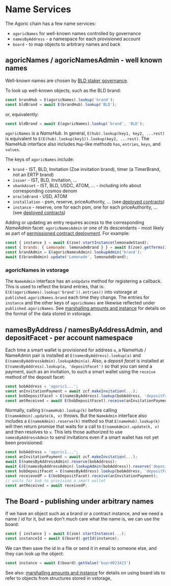 # Name Services

The Agoric chain has a few name services:
 - `agoricNames` for well-known names controlled by governance
 - `namesByAddress` - a namespace for each provisioned account
 - `board` - to map objects to arbitrary names and back

## agoricNames / agoricNamesAdmin - well known names

Well-known names are chosen by [BLD staker governance](https://community.agoric.com/t/about-the-governance-category/15).

To look up well-known objects, such as the BLD brand:

```js
const brandHub = E(agoricNames).lookup('brand');
const bldBrand = await E(brandHub).lookup('BLD');
```

or, equivalently:

```js
const bldBrand = await E(agoricNames).lookup('brand', 'BLD');
```

`agoricNames` is a _NameHub_. In general, `E(hub).lookup(key1, key2, ...rest)` is equivalent
to `E(E(hub).lookup(key1)).lookup(key2, ...rest)`. The NameHub interface also includes `Map`-like
methods `has`, `entries`, `keys`, and `values`.

The keys of `agoricNames` include:
 - `brand` - IST, BLD, Invitation (Zoe invitation brand), timer (a TimerBrand, not an ERTP brand)
 - `issuer` - IST, BLD, Invitation, ...
 - `vbankAsset` - IST, BLD, USDC, ATOM, ... - including info about corresponding cosmos denom
 - `oracleBrand` - USD, ATOM
 - `installation` - psm, reserve, priceAuthority, ... (see [deployed contracts](../zoe/actual-contracts/))
 - `instance` - reserve, one for each psm, one for each priceAuthority, ... (see [deployed contracts](../zoe/actual-contracts/))

Adding or updating an entry requires access to the corresponding _NameAdmin_ facet: `agoricNamesAdmin` or
one of its descendants - most likely as part of [permissioned contract deployment](../coreeval/). For example:

```js
const { instance } = await E(zoe).startInstance(lemonadeStand);
const { brands: { Lemonade: lemonadeBrand } } = await E(zoe).getTerms(instance);
const brandAdmin = E(agoricNamesAdmin).lookupAdmin('brand');
await E(brandAdmin).update('Lemonade', lemonadeBrand);
```

### agoricNames in vstorage

The `NameAdmin` interface has an `onUpdate` method for registering a callback.
This is used to reflect the brand entries, that is: `E(E(agoricNames).lookup('brand')).entries()`
into vstorage at `published.agoricNames.brand` each time they change.
The entries for `instance` and the other keys of `agoricNames` are likewise reflected under `published.agoricNames`.
See [marshalling amounts and instance](../getting-started/contract-rpc.md#marshalling-amounts-and-instances)
for details on the format of the data stored in vstorage.


## namesByAddress / namesByAddressAdmin, and depositFacet - per account namespace

Each time a smart wallet is provisioned for address `a`, a NameHub / NameAdmin pair is
installed at `E(namesByAddress).lookup(a)` and `E(namesByAddressAdmin).lookupAdmin(a)`.
Also, a _deposit facet_ is installed at `E(namesByAddress).lookup(a, 'depositFacet')` so
that you can send a payment, such as an invitation, to such a smart wallet using
the `receive` method of the deposit facet:

```js
const bobAddress = 'agoric1...';
const anInvitationPayment = await zcf.makeInvitation(...);
const bobDepositFacet = E(namesByAddress).lookup(bobAddress, 'depositFacet');
const amtReceived = await E(bobDepositFacet).receive(anInvitationPayment);
```

Normally, calling `E(nameHub).lookup(k)` before calling `E(nameAdmin).update(k, v)` throws.
But the `NameAdmin` interface also includes a `E(nameAdmin).reserve(k)` method so that
`E(nameHub).lookup(k)` will then return promise that waits for a call to `E(nameAdmin).update(k, v)`
and then resolves to `v`. This lets those authorized to use `namesByAddressAdmin`
to send invitations even if a smart wallet has not yet been provisioned:

```js
const bobAddress = 'agoric1...';
const anInvitationPayment = await zcf.makeInvitation(...);
await E(namesByAddressAdmin).reserve(bobAddress);
await E(E(namesByAddressAdmin).lookupAdmin(bobAddress)).reserve('depositFacet');
const bobDepositFacet = E(namesByAddress).lookup(bobAddress, 'depositFacet');
const receievedP = E(bobDepositFacet).receive(anInvitationPayment);
// waits for bob to provision a smart wallet
const amtReceived = await receivedP;
```

## The Board - publishing under arbitrary names

If we have an object such as a brand or a contract instance, and we need a name / id for it,
but we don't much care what the name is, we can use the board:

```js
const { instance } = await E(zoe).startInstance(...);
const instanceId = await E(board).getId(instance);
```

We can then save the id in a file or send it in email to someone else, and they
can look up the object:

```js
const instance = await E(board).getValue('board023423')
```

See also: [marshalling amounts and instance](../getting-started/contract-rpc.md#marshalling-amounts-and-instances)
for details on using board ids to refer to objects from structures stored in vstorage,